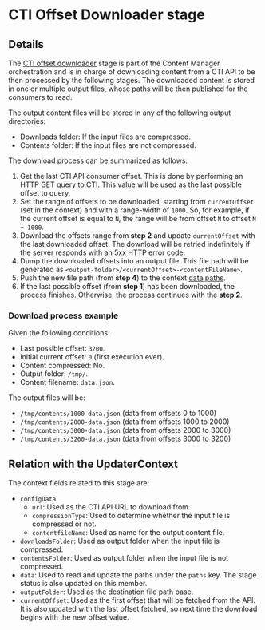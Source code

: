 # CTI Offset Downloader stage

## Details

The [CTI offset downloader](../../src/components/CtiOffsetDownloader.hpp) stage is part of the Content Manager orchestration and is in charge of downloading content from a CTI API to be then processed by the following stages. The downloaded content is stored in one or multiple output files, whose paths will be then published for the consumers to read.

The output content files will be stored in any of the following output directories:
- Downloads folder: If the input files are compressed.
- Contents folder: If the input files are not compressed.

The download process can be summarized as follows:
1. Get the last CTI API consumer offset. This is done by performing an HTTP GET query to CTI. This value will be used as the last possible offset to query.
2. Set the range of offsets to be downloaded, starting from `currentOffset` (set in the context) and with a range-width of `1000`. So, for example, if the current offset is equal to `N`, the range will be from offset `N` to offset `N + 1000`. 
3. Download the offsets range from **step 2** and update `currentOffset` with the last downloaded offset. The download will be retried indefinitely if the server responds with an 5xx HTTP error code.
4. Dump the downloaded offsets into an output file. This file path will be generated as `<output-folder>/<currentOffset>-<contentFileName>`.
5. Push the new file path (from **step 4**) to the context [data paths](../../src/components/updaterContext.hpp).
6. If the last possible offset (from **step 1**) has been downloaded, the process finishes. Otherwise, the process continues with the **step 2**.

### Download process example

Given the following conditions:
- Last possible offset: `3200`.
- Initial current offset: `0` (first execution ever). 
- Content compressed: No.
- Output folder: `/tmp/`.
- Content filename: `data.json`.

The output files will be:
- `/tmp/contents/1000-data.json` (data from offsets 0 to 1000)
- `/tmp/contents/2000-data.json` (data from offsets 1000 to 2000)
- `/tmp/contents/3000-data.json` (data from offsets 2000 to 3000)
- `/tmp/contents/3200-data.json` (data from offsets 3000 to 3200)

## Relation with the UpdaterContext

The context fields related to this stage are:

- `configData`
  + `url`: Used as the CTI API URL to download from.
  + `compressionType`: Used to determine whether the input file is compressed or not.
  + `contentfileName`: Used as name for the output content file.
- `downloadsFolder`: Used as output folder when the input file is compressed.
- `contentsFolder`: Used as output folder when the input file is not compressed.
- `data`: Used to read and update the paths under the `paths` key. The stage status is also updated on this member.
- `outputFolder`: Used as the destination file path base.
- `currentOffset`: Used as the first offset that will be fetched from the API. It is also updated with the last offset fetched, so next time the download begins with the new offset value.
